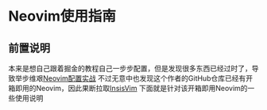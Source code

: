 # Neovim使用指南

## 前置说明
本来是想自己跟着掘金的教程自己一步步配置，但是发现很多东西已经过时了，导致举步维艰[Neovim配置实战](https://juejin.cn/book/7051157342770954277)
不过无意中也发现这个作者的GitHub仓库已经有开箱即用的Neovim，因此果断拉取[InsisVim](https://github.com/nshen/InsisVim?tab=readme-ov-file)
下面就是针对该开箱即用Neovim的一些使用说明

